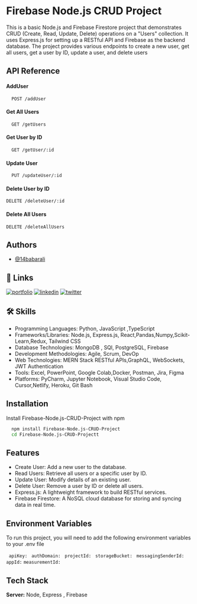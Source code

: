 
# Firebase Node.js CRUD Project

This is a basic Node.js and Firebase Firestore project that demonstrates CRUD (Create, Read, Update, Delete) operations on a "Users" collection. It uses Express.js for setting up a RESTful API and Firebase as the backend database. The project provides various endpoints to create a new user, get all users, get a user by ID, update a user, and delete users
## API Reference

#### AddUser
```http
  POST /addUser
```
#### Get All Users
```http
  GET /getUsers
```
#### Get User by ID
```http
  GET /getUser/:id
```

#### Update User
```http
  PUT /updateUser/:id
```

#### Delete User by ID
```http
DELETE /deleteUser/:id
```

#### Delete All Users

```http
DELETE /deleteAllUsers
```


## Authors

- [@14babarali](https://www.github.com/14babarali)


## 🔗 Links
[![portfolio](https://img.shields.io/badge/my_portfolio-000?style=for-the-badge&logo=ko-fi&logoColor=white)](https://14babarali.netlify.app/)
[![linkedin](https://img.shields.io/badge/linkedin-0A66C2?style=for-the-badge&logo=linkedin&logoColor=white)](https://www.linkedin.com/in/14babarali/)
[![twitter](https://img.shields.io/badge/twitter-1DA1F2?style=for-the-badge&logo=twitter&logoColor=white)](https://twitter.com/14babarali)


## 🛠 Skills
- Programming Languages: Python, JavaScript ,TypeScript
- Frameworks/Libraries: Node.js, Express.js, React,Pandas,Numpy,Scikit-Learn,Redux, Tailwind CSS
- Database Technologies: MongoDB , SQl, PostgreSQL, Firebase
- Development Methodologies: Agile, Scrum, DevOp
- Web Technologies: MERN Stack RESTful APIs,GraphQL, WebSockets, JWT Authentication
- Tools: Excel, PowerPoint, Google Colab,Docker, Postman, Jira, Figma
- Platforms: PyCharm, Jupyter Notebook, Visual Studio Code, Cursor,Netlify, Heroku, Git Bash


## Installation

Install Firebase-Node.js-CRUD-Project with npm

```bash
  npm install Firebase-Node.js-CRUD-Project
  cd Firebase-Node.js-CRUD-Projectt
```
    
## Features

- Create User: Add a new user to the database.
-  Read Users: Retrieve all users or a specific user by ID.
-  Update User: Modify details of an existing user.
-  Delete User: Remove a user by ID or delete all users.
-  Express.js: A lightweight framework to build RESTful services.
-  Firebase Firestore: A NoSQL cloud database for storing and syncing data in real time.

## Environment Variables

To run this project, you will need to add the following environment variables to your .env file


   ` apiKey:` 
   `  authDomain: `
   ` projectId:`
  `  storageBucket: `
   ` messagingSenderId:`
   ` appId: `
    ` measurementId: `


## Tech Stack
**Server:** Node, Express , Firebase

